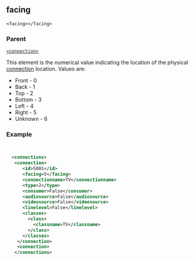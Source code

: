 ## facing

`<facing></facing>`


### Parent

[`<connection>`][1]


This element is the numerical value indicating the location of the physical [connection][2] location. Values are:

- Front - 0
- Back - 1
- Top - 2
- Bottom - 3
- Left - 4
- Right - 5
- Unknown - 6


### Example

```xml


  <connections>
   <connection>
      <id>5001</id>
      <facing>5</facing>
      <connectionname>TV</connectionname>
      <type>2</type>
      <consumer>False</consumer>
      <audiosource>False</audiosource>
      <videosource>False</videosource>
      <linelevel>False</linelevel>
      <classes>
        <class>
          <classname>TV</classname>
        </class>
      </classes>
    </connection>
    <connection>
   </connections>
```

[1]:	https://verbose-telegram-5004f902.pages.github.io/#common-xml-connection
[2]:	https://snap-one.github.io/docs-driverworks-fundamentals/#connections